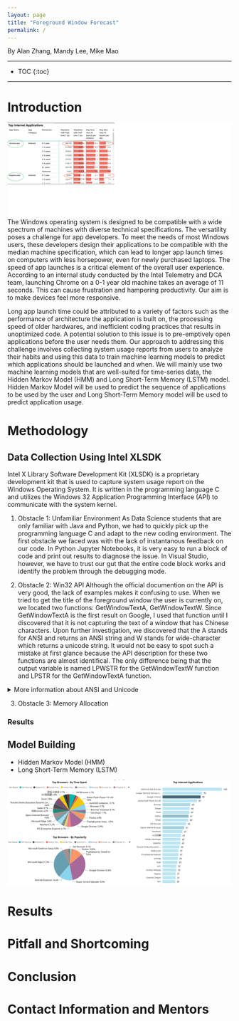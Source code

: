 ```yaml
---
layout: page
title: "Foreground Window Forecast"
permalink: /
---
```

By Alan Zhang, Mandy Lee, Mike Mao

---
* TOC
{:toc}

---

# Introduction
<img src="assets\avg_launch_time.png" class="center" alt="Image of the average launch time of Google Chrome and Windows Explorer across machines of varying ages." />
The Windows operating system is designed to be compatible with a wide spectrum of machines with diverse technical specifications. The versatility poses a challenge for app developers. To meet the needs of most Windows users, these developers design their applications to be compatible with the median machine specification, which can lead to longer app launch times on computers with less horsepower, even for newly purchased laptops. The speed of app launches is a critical element of the overall user experience. According to an internal study conducted by the Intel Telemetry and DCA team, launching Chrome on a 0-1 year old machine takes an average of 11 seconds. This can cause frustration and hampering productivity. Our aim is to make devices feel more responsive.

Long app launch time could be attributed to a variety of factors such as the performance of architecture the application is built on, the processing speed of older hardwares, and inefficient coding practices that results in unoptimized code. A potential solution to this issue is to pre-emptively open applications before the user needs them. Our approach to addressing this challenge involves collecting system usage reports from users to analyze their habits and using this data to train machine learning models to predict which applications should be launched and when. We will mainly use two machine learning models that are well-suited for time-series data, the Hidden Markov Model (HMM) and Long Short-Term Memory (LSTM) model. Hidden Markov Model will be used to predict the sequence of applications to be used by the user and Long Short-Term Memory model will be used to predict application usage.

# Methodology

## Data Collection Using Intel XLSDK
Intel X Library Software Development Kit (XLSDK) is a proprietary development kit that is used to capture system usage report on the Windows Operating System. It is written in the programming language C and utilizes the Windows 32 Application Programming Interface (API) to communicate with the system kernel.

1. Obstacle 1: Unfamiliar Environment
As Data Science students that are only familiar with Java and Python, we had to quickly pick up the programming language C and adapt to the new coding environment. The first obstacle we faced was with the lack of instantanous feedback on our code. In Python Jupyter Notebooks, it is very easy to run a block of code and print out results to diagnose the issue. In Visual Studio, however, we have to trust our gut that the entire code block works and identify the problem through the debugging mode.

2. Obstacle 2: Win32 API
Although the official documention on the API is very good, the lack of examples makes it confusing to use. When we tried to get the title of the foreground window the user is currently on, we located two functions: GetWindowTextA, GetWindowTextW. Since GetWindowTextA is the first result on Google, I used that function until I discovered that it is not capturing the text of a window that has Chinese characters. Upon further investigation, we discovered that the A stands for ANSI and returns an ANSI string and W stands for wide-character which returns a unicode string. It would not be easy to spot such a mistake at first glance because the API description for these two functions are almost identifical. The only difference being that the output variable is named LPWSTR for the GetWindowTextW function and LPSTR for the GetWindowTextA function.

<details>
<summary>More information about ANSI and Unicode</summary>
<break>
Human speech/text is encoded into the computer in many ways just like how there are 7139 officially known languages in the world. There are many standards in the world like the imperial measuring system (feet, pounds, miles, etc), widely used by the United States and the metric system, which is commonly used in the rest of the world. ANSI is a US standard on how to store texts inside of our computers developed by the American National Standards Institute (ANSI) and this standards only encompasses the English language. This is a problem because not everyone communicates in English, so a new standard called Unicode is adopted. Unicode is a world standard for storing texts and emoji that is compatible with all officially known languages.
</details>

3. Obstacle 3: Memory Allocation

### Results

## Model Building
- Hidden Markov Model (HMM)
- Long Short-Term Memory (LSTM)
<img src="assets\image002.png" class="center" alt="Image of the average launch time of Google Chrome and Windows Explorer across machines of varying ages." />


# Results

# Pitfall and Shortcoming

# Conclusion

# Contact Information and Mentors
